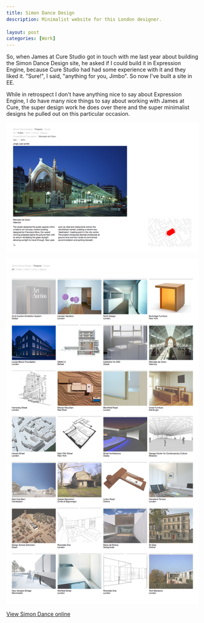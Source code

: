 ```yaml
---
title: Simon Dance Design
description: Minimalist website for this London designer.

layout: post
categories: [Work]
---
```


So, when James at Cure Studio got in touch with me last year about
building the Simon Dance Design site, he asked if I could build it in
Expression Engine, because Cure Studio had had some experience with it
and they liked it. "Sure!", I said, "anything for you, Jimbo". So now
I've built a site in EE.

While in retrospect I don't have anything nice to say about Expression
Engine, I do have many nice things to say about working with James at
Cure, the super design work he does over there and the super minimalist
designs he pulled out on this particular occasion.

![Alt text](/images/sdd-1.png)

![Alt text](/images/sdd-2.png)

[View Simon Dance online](http://www.simondancedesign.com)


